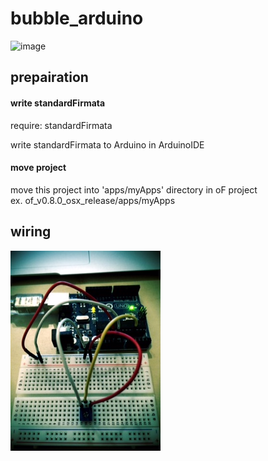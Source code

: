 bubble_arduino
==============

![image](bin/data/bubble.gif)  

## prepairation  
#### write standardFirmata    
require: standardFirmata  
  
write standardFirmata to Arduino in ArduinoIDE  

#### move project

move this project into 'apps/myApps' directory in oF project  
ex. of_v0.8.0_osx_release/apps/myApps

## wiring  
![image](bin/data/wiring_of_arduino.JPG)